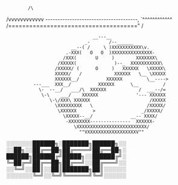             /\ 
/vvvvvvvvvvvv \--------------------------------------,
`^^^^^^^^^^^^ /====================================="
            \/

                                    __---__
                                 _-       /--______
                            __--( /     \ )XXXXXXXXXXX\v.
                          .-XXX(   O   O  )XXXXXXXXXXXXXXX-
                         /XXX(       U     )        XXXXXXX\
                       /XXXXX(              )--_  XXXXXXXXXXX\
                      /XXXXX/ (      O     )   XXXXXX   \XXXXX\
                      XXXXX/   /            XXXXXX   \__ \XXXXX
                      XXXXXX__/          XXXXXX         \__---->
              ---___  XXX__/          XXXXXX      \__         /
                \-  --__/   ___/\  XXXXXX            /  ___--/=
                 \-\    ___/    XXXXXX              '--- XXXXXX
                    \-\/XXX\ XXXXXX                      /XXXXX
                      \XXXXXXXXX   \                    /XXXXX/
                       \XXXXXX      >                 _/XXXXX/
                         \XXXXX--__/              __-- XXXX/
                          -XXXXXXXX---------------  XXXXXX-
                             \XXXXXXXXXXXXXXXXXXXXXXXXXX/
                               ""VXXXXXXXXXXXXXXXXXXV""

░░░░░░░██████╗░███████╗██████╗░░
░░██╗░░██╔══██╗██╔════╝██╔══██╗░
██████╗██████╔╝█████╗░░██████╔╝░
╚═██╔═╝██╔══██╗██╔══╝░░██╔═══╝░░
░░╚═╝░░██║░░██║███████╗██║░░░░░░
░░░░░░░╚═╝░░╚═╝╚══════╝╚═╝░░░░░░
